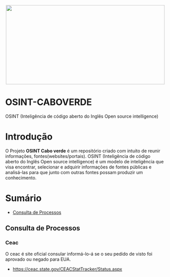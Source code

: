 <p align="center">
<img src=https://user-images.githubusercontent.com/7120422/193465689-a2b8ac6d-4742-4bc2-9e5b-d82abbaca8d4.png width="500" height="250" />

</p>


# OSINT-CABOVERDE
OSINT (Inteligência de código aberto do Inglês Open source intelligence)


# Introdução
O Projeto **OSINT Cabo verde** é um repositório criado com intuito de reunir informações, fontes(websites/portais). 
OSINT (Inteligência de código aberto do Inglês Open source intelligence) é um modelo de inteligência que visa encontrar, selecionar e adquirir informações de fontes públicas e analisá-las para que junto com outras fontes possam produzir um conhecimento.

# Sumário
* <a href="#text1">Consulta de Processos</a>
<h2>Consulta de Processos<a name="text1"></a></h2>

### Ceac
O ceac é site oficial consular informá-lo-á se o seu pedido de visto foi aprovado ou negado para EUA.
* <a href="https://ceac.state.gov/CEACStatTracker/Status.aspx" target="_blank">https://ceac.state.gov/CEACStatTracker/Status.aspx</a>
